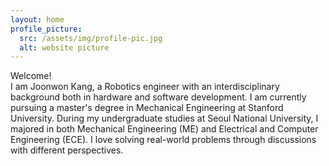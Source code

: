```yaml
---
layout: home
profile_picture:
  src: /assets/img/profile-pic.jpg
  alt: website picture
---
```


<p>
  Welcome! <br> I am Joonwon Kang, a Robotics engineer with an interdisciplinary background both in hardware and software development. I am currently pursuing a master's degree in Mechanical Engineering at Stanford University. During my undergraduate studies at Seoul National University, I majored in both Mechanical Engineering (ME) and Electrical and Computer Engineering (ECE). I love solving real-world problems through discussions with different perspectives.
</p>

